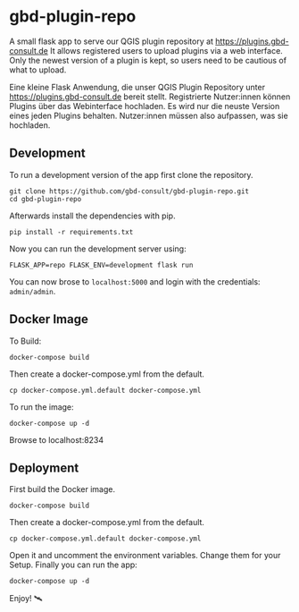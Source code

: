 # gbd-plugin-repo
A small flask app to serve our QGIS plugin repository at https://plugins.gbd-consult.de
It allows registered users to upload plugins via a web interface.
Only the newest version of a plugin is kept, so users need to be cautious of what to upload.

Eine kleine Flask Anwendung, die unser QGIS Plugin Repository unter https://plugins.gbd-consult.de bereit stellt.
Registrierte Nutzer:innen können Plugins über das Webinterface hochladen.
Es wird nur die neuste Version eines jeden Plugins behalten. Nutzer:innen müssen also aufpassen, was sie hochladen.

## Development
To run a development version of the app first clone the repository.
```
git clone https://github.com/gbd-consult/gbd-plugin-repo.git
cd gbd-plugin-repo
```
Afterwards install the dependencies with pip.
```
pip install -r requirements.txt
```
Now you can run the development server using:
```
FLASK_APP=repo FLASK_ENV=development flask run
```
You can now brose to `localhost:5000` and login with the credentials: `admin/admin`.

## Docker Image

To Build:
```
docker-compose build
```
Then create a docker-compose.yml from the default.
```
cp docker-compose.yml.default docker-compose.yml
```
To run the image:
```
docker-compose up -d
```
Browse to localhost:8234

## Deployment

First build the Docker image.
```
docker-compose build
```
Then create a docker-compose.yml from the default.
```
cp docker-compose.yml.default docker-compose.yml
```
Open it and uncomment the environment variables.
Change them for your Setup.
Finally you can run the app:
```
docker-compose up -d
```
Enjoy! 🛰️

